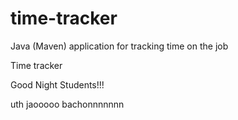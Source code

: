 # time-tracker
Java (Maven) application for tracking time on the job

Time tracker

Good Night Students!!!

uth jaooooo bachonnnnnnn

